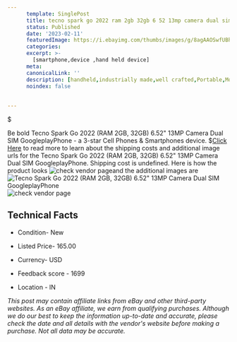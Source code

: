 ```yaml
---
      template: SinglePost
      title: tecno spark go 2022 ram 2gb 32gb 6 52 13mp camera dual sim googleplayphone
      status: Published
      date: '2023-02-11'
      featuredImage: https://i.ebayimg.com/thumbs/images/g/8agAAOSwfUBhzVnB/s-l225.jpg
      categories: 
      excerpt: >-
        [smartphone,device ,hand held device]
      meta:
      canonicalLink: ''
      description: [handheld,industrially made,well crafted,Portable,Mobile,Compact,Convenient,Lightweight,Maneuverable,Man-portable,Miniature,Carriable,Hand-held,Light,Holdable,Transportable,Mobile device,Pocket-sized,On-the-go,Wireless,Cordless,Compact size,Convenient size, smartphone,device ,hand held device]
      noindex: false
      
        
---
```

$

Be bold Tecno Spark Go 2022 (RAM 2GB, 32GB) 6.52"  13MP Camera Dual SIM GoogleplayPhone - a 3-star Cell Phones & Smartphones device.
$[Click Here](https://www.ebay.com/itm/185236057701?hash=item2b20edee65%3Ag%3A8agAAOSwfUBhzVnB&mkevt=1&mkcid=1&mkrid=711-53200-19255-0&campid=%253CePNCampaignId%253E&customid=%253CreferenceId%253E&toolid=10049) to read more to learn about the shipping costs and additional image urls for the Tecno Spark Go 2022 (RAM 2GB, 32GB) 6.52"  13MP Camera Dual SIM GoogleplayPhone. Shipping cost is undefined. Here is how the product looks ![check vendor page](https://i.ebayimg.com/thumbs/images/g/8agAAOSwfUBhzVnB/s-l225.jpg)and the additional images are![Tecno Spark Go 2022 (RAM 2GB, 32GB) 6.52"  13MP Camera Dual SIM GoogleplayPhone](https://i.ebayimg.com/images/g/8agAAOSwfUBhzVnB/s-l1600.jpg)![check vendor page](https://origin-galleryplus.ebayimg.com/ws/web/185236057701_2_0_1/225x225.jpg,https://origin-galleryplus.ebayimg.com/ws/web/185236057701_3_0_1/225x225.jpg,https://origin-galleryplus.ebayimg.com/ws/web/185236057701_4_0_1/225x225.jpg,https://origin-galleryplus.ebayimg.com/ws/web/185236057701_5_0_1/225x225.jpg,https://origin-galleryplus.ebayimg.com/ws/web/185236057701_6_0_1/225x225.jpg,https://origin-galleryplus.ebayimg.com/ws/web/185236057701_7_0_1/225x225.jpg,https://origin-galleryplus.ebayimg.com/ws/web/185236057701_8_0_1/225x225.jpg,https://origin-galleryplus.ebayimg.com/ws/web/185236057701_9_0_1/225x225.jpg,https://origin-galleryplus.ebayimg.com/ws/web/185236057701_10_0_1/225x225.jpg,https://origin-galleryplus.ebayimg.com/ws/web/185236057701_11_0_1/225x225.jpg,https://origin-galleryplus.ebayimg.com/ws/web/185236057701_12_0_1/225x225.jpg)



 ## Technical Facts 



     
      

 - Condition- New 


      

 - Listed Price- 165.00 


      

 - Currency- USD 


      

 - Feedback score - 1699 


      

 - Location - IN 


      
      

 *_This post may contain affiliate links from eBay and other third-party websites. As an eBay affiliate, we earn from qualifying purchases. Although we do our best to keep the information up-to-date and accurate, please check the date and all details with the vendor's website before making a purchase. Not all data may be accurate._*






